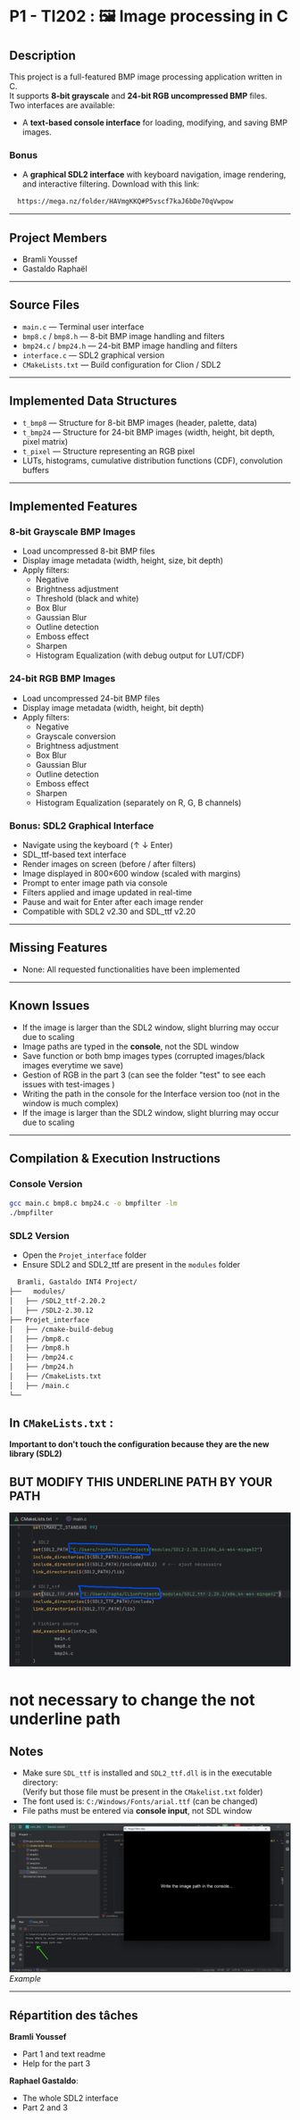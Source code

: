 # P1 - TI202 : 🖼️ Image processing in C

## Description
This project is a full-featured BMP image processing application written in C.  
It supports **8-bit grayscale** and **24-bit RGB uncompressed BMP** files.  
Two interfaces are available:
- A **text-based console interface** for loading, modifying, and saving BMP images.
### Bonus
- A **graphical SDL2 interface** with keyboard navigation, image rendering, and interactive filtering.
  Download with this link:
```bash
  https://mega.nz/folder/HAVmgKKQ#P5vscf7kaJ6bDe70qVwpow
  ```
---
## Project Members

- Bramli Youssef
- Gastaldo Raphaël

---

## Source Files

- `main.c` — Terminal user interface
- `bmp8.c` / `bmp8.h` — 8-bit BMP image handling and filters
- `bmp24.c` / `bmp24.h` — 24-bit BMP image handling and filters
- `interface.c` — SDL2 graphical version
- `CMakeLists.txt` — Build configuration for Clion / SDL2

---

## Implemented Data Structures

- `t_bmp8` — Structure for 8-bit BMP images (header, palette, data)
- `t_bmp24` — Structure for 24-bit BMP images (width, height, bit depth, pixel matrix)
- `t_pixel` — Structure representing an RGB pixel
- LUTs, histograms, cumulative distribution functions (CDF), convolution buffers

---

## Implemented Features
### 8-bit Grayscale BMP Images

- Load uncompressed 8-bit BMP files
- Display image metadata (width, height, size, bit depth)
- Apply filters:
  -  Negative
  -  Brightness adjustment
  -  Threshold (black and white)
  -  Box Blur
  -  Gaussian Blur
  -  Outline detection
  -  Emboss effect
  -  Sharpen
  -  Histogram Equalization (with debug output for LUT/CDF)

### 24-bit RGB BMP Images

- Load uncompressed 24-bit BMP files
- Display image metadata (width, height, bit depth)
- Apply filters:
  -  Negative
  -  Grayscale conversion
  -  Brightness adjustment
  -  Box Blur
  -  Gaussian Blur
  -  Outline detection
  -  Emboss effect
  -  Sharpen
  -  Histogram Equalization (separately on R, G, B channels)

### Bonus: SDL2 Graphical Interface

- Navigate using the keyboard (↑ ↓ Enter)
- SDL_ttf-based text interface
- Render images on screen (before / after filters)
- Image displayed in 800×600 window (scaled with margins)
- Prompt to enter image path via console
- Filters applied and image updated in real-time
- Pause and wait for Enter after each image render
- Compatible with SDL2 v2.30 and SDL_ttf v2.20

---

## Missing Features

- None: All requested functionalities have been implemented

---

## Known Issues

- If the image is larger than the SDL2 window, slight blurring may occur due to scaling
- Image paths are typed in the **console**, not the SDL window
- Save function or both bmp images types (corrupted images/black images everytime we save)
- Gestion of RGB in the part 3 (can see the folder "test" to see each issues with test-images )
- Writing the path in the console for the Interface version too (not in the window is much complex)
- If the image is larger than the SDL2 window, slight blurring may occur due to scaling

---
## Compilation & Execution Instructions

### Console Version

```bash
gcc main.c bmp8.c bmp24.c -o bmpfilter -lm
./bmpfilter
```

### SDL2 Version

- Open the `Projet_interface` folder
- Ensure SDL2 and SDL2_ttf are present in the `modules` folder

```bash
  Bramli, Gastaldo INT4 Project/
├──   modules/                
│   ├── /SDL2_ttf-2.20.2
│   ├── /SDL2-2.30.12
├── Projet_interface
│   ├── /cmake-build-debug
│   ├── /bmp8.c
│   ├── /bmp8.h
│   ├── /bmp24.c
│   ├── /bmp24.h
│   ├── /CmakeLists.txt
│   ├── /main.c
└──
```
## In `CMakeLists.txt` :

**Important to don't touch the configuration because they are the new library (SDL2)**
## **BUT MODIFY THIS UNDERLINE PATH BY YOUR PATH**
![modify](./screenshots/modify.png)
# not necessary to change the not underline path
## Notes

- Make sure `SDL_ttf` is installed and `SDL2_ttf.dll` is in the executable directory:  
  (Verify but those file must be present in the `CMakelist.txt` folder)
- The font used is: `C:/Windows/Fonts/arial.ttf` (can be changed)
- File paths must be entered via **console input**, not SDL window


![path](./screenshots/path.png)  
*Example*

---

## Répartition des tâches

**Bramli Youssef**
- Part 1 and text readme
- Help for the part 3

**Raphael Gastaldo**:
- The whole SDL2 interface
- Part 2 and 3


